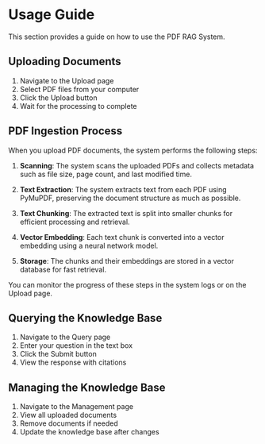 # Usage Guide

This section provides a guide on how to use the PDF RAG System.

## Uploading Documents

1. Navigate to the Upload page
2. Select PDF files from your computer
3. Click the Upload button
4. Wait for the processing to complete

## PDF Ingestion Process

When you upload PDF documents, the system performs the following steps:

1. **Scanning**: The system scans the uploaded PDFs and collects metadata such as file size, page count, and last modified time.

2. **Text Extraction**: The system extracts text from each PDF using PyMuPDF, preserving the document structure as much as possible.

3. **Text Chunking**: The extracted text is split into smaller chunks for efficient processing and retrieval.

4. **Vector Embedding**: Each text chunk is converted into a vector embedding using a neural network model.

5. **Storage**: The chunks and their embeddings are stored in a vector database for fast retrieval.

You can monitor the progress of these steps in the system logs or on the Upload page.

## Querying the Knowledge Base

1. Navigate to the Query page
2. Enter your question in the text box
3. Click the Submit button
4. View the response with citations

## Managing the Knowledge Base

1. Navigate to the Management page
2. View all uploaded documents
3. Remove documents if needed
4. Update the knowledge base after changes
